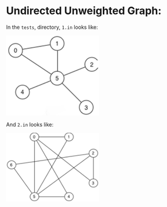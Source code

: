 # Undirected Unweighted Graph:

In the `tests`, directory, `1.in` looks like:

<p float="left">
  <img src="https://raw.githubusercontent.com/Tymotex/DataStructures/master/Images/interactive-graph/tests/Graph1.png" width="50%" />
</p>

And `2.in` looks like:

<p float="left">
  <img src="https://raw.githubusercontent.com/Tymotex/DataStructures/master/Images/interactive-graph/tests/Graph2.png" width="50%" />
</p>
